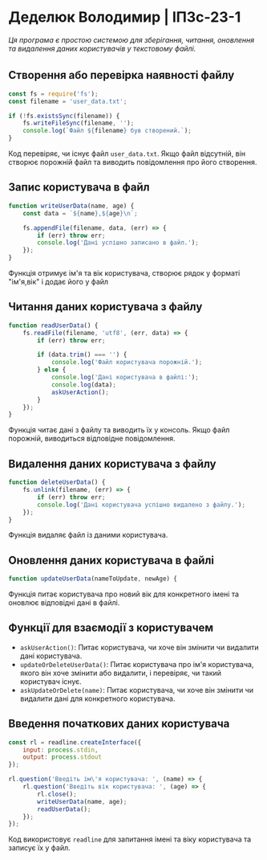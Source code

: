 # Деделюк Володимир | ІПЗс-23-1 

###### Ця програма є простою системою для зберігання, читання, оновлення та видалення даних користувачів у текстовому файлі.

## Створення або перевірка наявності файлу

```javascript
const fs = require('fs');
const filename = 'user_data.txt';

if (!fs.existsSync(filename)) {
    fs.writeFileSync(filename, ''); 
    console.log(`Файл ${filename} був створений.`);
}
```

Код перевіряє, чи існує файл `user_data.txt`. Якщо файл відсутній, він створює порожній файл та виводить повідомлення про його створення.

## Запис користувача в файл

```javascript
function writeUserData(name, age) {
    const data = `${name},${age}\n`;

    fs.appendFile(filename, data, (err) => {
        if (err) throw err;
        console.log('Дані успішно записано в файл.');
    });
}
```

Функція отримує ім'я та вік користувача, створює рядок у форматі "ім'я,вік" і додає його у файл

## Читання даних користувача з файлу

```javascript
function readUserData() {
    fs.readFile(filename, 'utf8', (err, data) => {
        if (err) throw err;

        if (data.trim() === '') {
            console.log('Файл користувача порожній.');
        } else {
            console.log('Дані користувача в файлі:');
            console.log(data);
            askUserAction();
        }
    });
}
```

Функція читає дані з файлу та виводить їх у консоль. Якщо файл порожній, виводиться відповідне повідомлення.

## Видалення даних користувача з файлу

```javascript
function deleteUserData() {
    fs.unlink(filename, (err) => {
        if (err) throw err;
        console.log('Дані користувача успішно видалено з файлу.');
    });
}
```

Функція видаляє файл із даними користувача.

## Оновлення даних користувача в файлі

```javascript
function updateUserData(nameToUpdate, newAge) {
```

Функція питає користувача про новий вік для конкретного імені та оновлює відповідні дані в файлі.

## Функції для взаємодії з користувачем

- `askUserAction()`: Питає користувача, чи хоче він змінити чи видалити дані користувача.
- `updateOrDeleteUserData()`: Питає користувача про ім'я користувача, якого він хоче змінити або видалити, і перевіряє, чи такий користувач існує.
- `askUpdateOrDelete(name)`: Питає користувача, чи хоче він змінити чи видалити дані для конкретного користувача.

## Введення початкових даних користувача

```javascript
const rl = readline.createInterface({
    input: process.stdin,
    output: process.stdout
});

rl.question('Введіть ім\'я користувача: ', (name) => {
    rl.question('Введіть вік користувача: ', (age) => {
        rl.close();
        writeUserData(name, age);
        readUserData();
    });
});
```

Код використовує `readline` для запитання імені та віку користувача та записує їх у файл.

